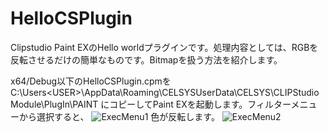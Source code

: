 # HelloCSPlugin
Clipstudio Paint EXのHello worldプラグインです。処理内容としては、RGBを反転させるだけの簡単なものです。Bitmapを扱う方法を紹介します。

x64/Debug以下のHelloCSPlugin.cpmを
C:\Users\<USER>\AppData\Roaming\CELSYSUserData\CELSYS\CLIPStudioModule\PlugIn\PAINT
にコピーしてPaint EXを起動します。フィルターメニューから選択すると、
![ExecMenu1](https://github.com/Um6ra1/HelloCSPlugin/assets/13694490/cf3b2f2f-08b2-4747-a74d-94d95dcbf39d)
色が反転します。
![ExecMenu2](https://github.com/Um6ra1/HelloCSPlugin/assets/13694490/9192c8ec-287e-4222-a036-96a5ae3a6202)

